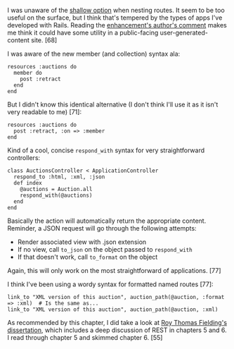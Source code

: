 I was unaware of the [shallow option](http://ryandaigle.com/articles/2008/9/7/what-s-new-in-edge-rails-shallow-routes) when nesting routes. It seem to be too useful on the surface, but I think that's tempered by the types of apps I've developed with Rails. Reading the [enhancement's author's comment](http://ryandaigle.com/articles/2008/9/7/what-s-new-in-edge-rails-shallow-routes#comment-7773) makes me think it could have some utility in a public-facing user-generated-content site. [68]

I was aware of the new member (and collection) syntax ala:

    resources :auctions do
      member do
        post :retract
      end
    end

But I didn't know this identical alternative (I don't think I'll use it as it isn't very readable to me) [71]:

    resources :auctions do
      post :retract, :on => :member
    end
    
Kind of a cool, concise `respond_with` syntax for very straightforward controllers:

    class AuctionsController < ApplicationController
      respond_to :html, :xml, :json
      def index
        @auctions = Auction.all
        respond_with(@auctions)
      end
    end
    
Basically the action will automatically return the appropriate content. Reminder, a JSON request will go through the following attempts:

* Render associated view with .json extension
* If no view, call `to_json` on the object passed to `respond_with`
* If that doesn't work, call `to_format` on the object

Again, this will only work on the most straightforward of applications. [77]

I think I've been using a wordy syntax for formatted named routes [77]:

    link_to "XML version of this auction", auction_path(@auction, :format => :xml)  # Is the same as...
    link_to "XML version of this auction", auction_path(@auction, :xml)

As recommended by this chapter, I did take a look at [Roy Thomas Fielding's dissertation](http://www.ics.uci.edu/~fielding/pubs/dissertation/top.htm), which includes a deep discussion of REST in chapters 5 and 6. I read through chapter 5 and skimmed chapter 6. [55]